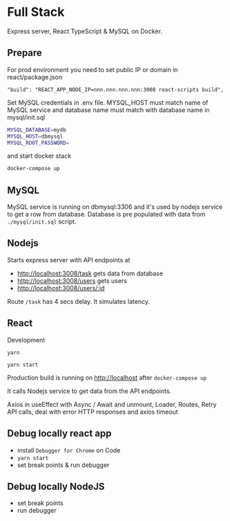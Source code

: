 # Full Stack

Express server, React TypeScript & MySQL on Docker. 

## Prepare

For prod environment you need to set public IP or domain in react/package.json

```
"build": "REACT_APP_NODE_IP=nnn.nnn.nnn.nnn:3008 react-scripts build",
```

Set MySQL credentials in .env file. MYSQL_HOST must match name of MySQL service and database name must match with database name in mysql/init.sql

```sh
MYSQL_DATABASE=mydb
MYSQL_HOST=dbmysql
MYSQL_ROOT_PASSWORD=
```

and start docker stack

```sh
docker-compose up
```

## MySQL

MySQL service is running on dbmysql:3306 and it's used by nodejs service to get a row from database. Database is pre populated with data from `./mysql/init.sql` script.

## Nodejs

Starts express server with API endpoints at 
- <http://localhost:3008/task> gets data from database
- <http://localhost:3008/users> gets users
- <http://localhost:3008/users/:id>

Route `/task` has 4 secs delay. It simulates latency.

## React

Development

`yarn`

`yarn start`

Production build is running on <http://localhost> after `docker-compose up` 

It calls Nodejs service to get data from the API endpoints.

Axios in useEffect with Async / Await and unmount, Loader, Routes, Retry API calls, deal with error HTTP responses and axios timeout

## Debug locally react app

- install `Debugger for Chrome` on Code
- `yarn start`
- set break points & run debugger

## Debug locally NodeJS

- set break points
- run debugger

